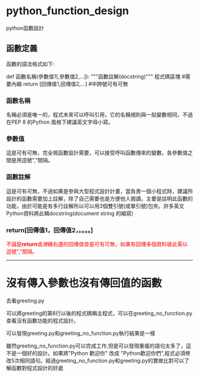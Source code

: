 # python_function_design
python函數設計

## 函數定義
函數的語法格式如下:

def 函數名稱(參數值1[,參數值2,...]):
    """函數註解(docstring)"""
    程式碼區塊  #需要內縮
    return [回傳值1,回傳值2,...] #中跨號可有可無

### 函數名稱
名稱必須是唯一的，程式未來可以呼叫引用，它的名稱規則與一般變數相同，不過在PEP 8 的Python 風格下建議英文字母小寫。

### 參數值
這是可有可無，完全視函數設計需要，可以接受呼叫函數傳來的變數，各參數值之間是用逗號","間隔。

### 函數註解
這是可有可無，不過如果是參與大型程式設計計畫，當負責一個小程式時，建議所設計的函數需要加上註解，除了自己需要也是方便他人閱讀。主要是註明此函數的功能，由於可能是有多行註解所以可以用3個雙引號(或單引號)包夾。許多英文Python資料將此稱docstring(document string 的縮寫)

### return[回傳值1，回傳值2，。。。。]
<font color=#FF0000>不論是**return**或*接*續右邊的回傳值皆是可有可無，如果有回傳多個資料彼此需以逗號","間隔。</font>

<hr></hr>

# 沒有傳入參數也沒有傳回值的函數
去看greeting.py

可以將greeting的第8行以後的程式碼稱主程式，可以在greeting_no_function.py查看沒有函數功能的程式設計。

可以發現greeting.py和greeting_no_function.py執行結果是一樣

雖然greeting_no_function.py可以完成工作,但是可以發現重複的語句太多了，這不是一個好的設計。如果將"Python 歡迎你" 改成 "Python歡迎你們",程式必須修改5次相同語句。經過greeting_no_function.py和greeting.py的實做比對可以了解函數對程式設計的好處